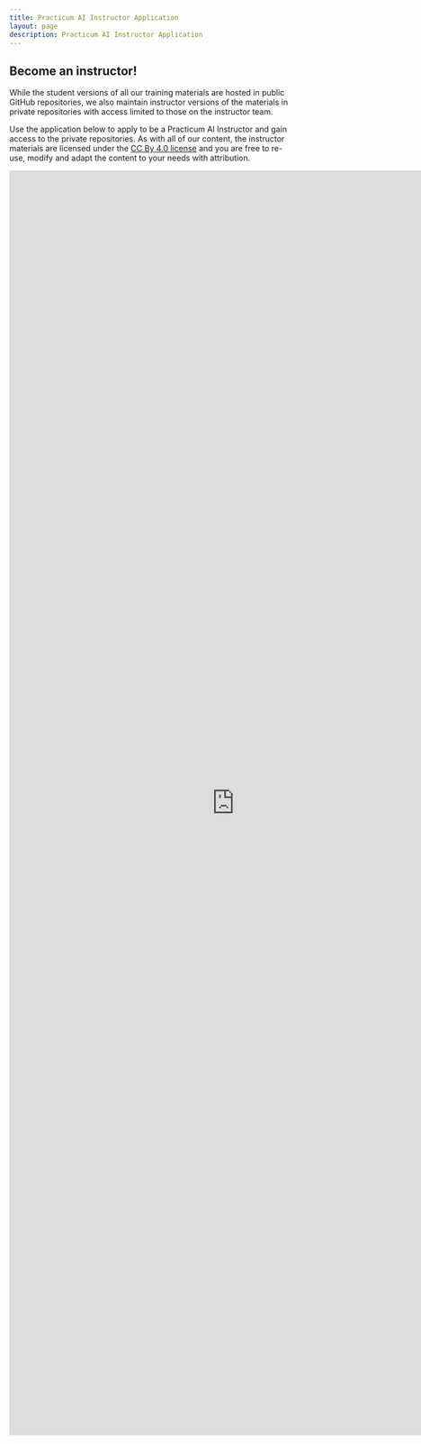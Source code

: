 ```yaml
---
title: Practicum AI Instructor Application
layout: page
description: Practicum AI Instructor Application
---
```


## Become an instructor!

While the student versions of all our training materials are hosted in public GitHub repositories, we also maintain instructor versions of the materials in private repositories with access limited to those on the instructor team.

Use the application below to apply to be a Practicum AI Instructor and gain access to the private repositories. As with all of our content, the instructor materials are licensed under the [CC By 4.0 license](/LICENSE_content/) and you are free to re-use, modify and adapt the content to your needs with attribution.

<iframe src="https://docs.google.com/forms/d/e/1FAIpQLSe75yFUYGONdN3VtKrwmk4P_BuGtgRI2RlaU0V6VT2tF7KMtg/viewform?embedded=true" width="800" height="2245" frameborder="0" marginheight="0" marginwidth="0">Loading…</iframe>